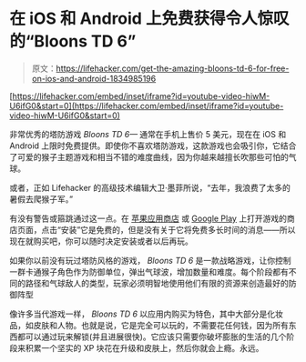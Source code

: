 # 在 iOS 和 Android 上免费获得令人惊叹的“Bloons TD 6”

> 原文：<https://lifehacker.com/get-the-amazing-bloons-td-6-for-free-on-ios-and-android-1834985196>

 [https://lifehacker.com/embed/inset/iframe?id=youtube-video-hiwM-U6ifG0&start=0](https://lifehacker.com/embed/inset/iframe?id=youtube-video-hiwM-U6ifG0&start=0) 

非常优秀的塔防游戏 *Bloons TD 6—* 通常在手机上售价 5 美元，现在在 iOS 和 Android 上限时免费提供。即使你不喜欢塔防游戏，这款游戏也会吸引你，它结合了可爱的猴子主题游戏和相当不错的难度曲线，因为你越来越擅长吹那些可怕的气球。



或者，正如 Lifehacker 的高级技术编辑大卫·墨菲所说，“去年，我浪费了太多的暑假去爬猴子军。”

有没有警告或箍跳通过这一点。在 [苹果应用商店](https://itunes.apple.com/ca/app/bloons-td-6/id1118115766?mt=8) 或 [Google Play](https://play.google.com/store/apps/details?id=com.ninjakiwi.bloonstd6&hl=en_US) 上打开游戏的商店页面，点击“安装”它是免费的，但是没有关于它将免费多长时间的消息——所以现在就购买吧，你可以随时决定安装或者以后再玩。

如果你以前没有玩过塔防风格的游戏， *Bloons TD 6* 是一款战略游戏，让你控制一群卡通猴子角色作为防御单位，弹出气球波，增加数量和难度。每个阶段都有不同的路径和气球敌人的类型，玩家必须明智地使用他们有限的资源来创造最好的防御阵型

像许多当代游戏一样， *Bloons TD 6* 以应用内购买为特色，其中大部分是化妆品，如皮肤和人物。也就是说，它是完全可以玩的，不需要花任何钱，因为所有东西都可以通过玩来解锁(并且进展很快)。它应该只需要你破坏膨胀的生活的几个阶段来积累一个坚实的 XP 块花在升级和皮肤上，然后你就会上瘾。永远。